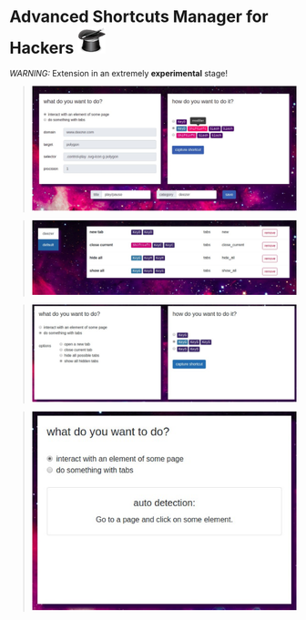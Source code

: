 # Advanced Shortcuts Manager for Hackers ![Icon](images/icons/48.png)

*WARNING:* Extension in an extremely **experimental** stage!


> ![Icon](images/screenshots/01.jpg)


> ![Icon](images/screenshots/02.jpg)


> ![Icon](images/screenshots/03.jpg)


> ![Icon](images/screenshots/04.jpg)
